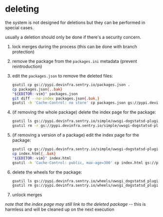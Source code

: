 deleting
========

the system is not designed for deletions but they can be performed in special
cases.

usually a deletion should only be done if there's a security concern.

1. lock merges during the process (this can be done with branch protection)
1. remove the package from the `packages.ini` metadata (prevent reintroduction)
1. edit the `packages.json` to remove the deleted files:

   ```bash
   gsutil cp gs://pypi.devinfra.sentry.io/packages.json .
   cp packages.json{,.bak}
   "${EDITOR:-vim}" packages.json
   git diff --no-index packages.json{.bak,}
   gsutil -h 'Cache-Control: no store' cp packages.json gs://pypi.devinfra.sentry.io
   ```

1. (if removing the whole package) delete the index page for the package:

   ```bash
   gsutil ls gs://pypi.devinfra.sentry.io/simple/uwsgi-dogstatsd-plugin
   gsutil rm -r gs://pypi.devinfra.sentry.io/simple/uwsgi-dogstatsd-plugin
   ```

1. (if removing a version of a package) edit the index page for the package:

   ```bash
   gsutil cp gs://pypi.devinfra.sentry.io/simple/uwsgi-dogstatsd-plugin/index.html .
   cp index.html{,.bak}
   "${EDITOR:-vim}" index.html
   gsutil -h 'Cache-Control: public, max-age=300' cp index.html gs://pypi.devinfra.sentry.io/simple/uwsgi-dogstatsd-plugin/index.html
   ```

1. delete the wheels for the package:

   ```bash
   gsutil ls gs://pypi.devinfra.sentry.io/wheels/uwsgi_dogstatsd_plugin*
   gsutil rm gs://pypi.devinfra.sentry.io/wheels/uwsgi_dogstatsd_plugin*
   ```

1. unlock merges

_note that the index page may still link to the deleted package_ -- this is
harmless and will be cleaned up on the next execution
